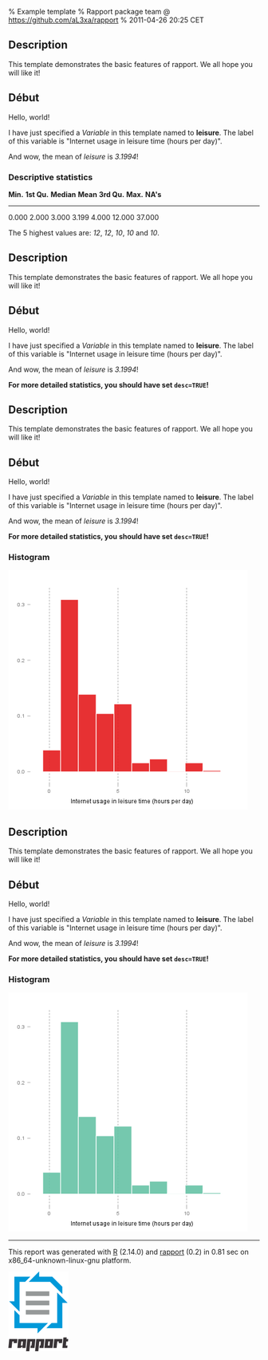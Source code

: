 % Example template
% Rapport package team @ https://github.com/aL3xa/rapport
% 2011-04-26 20:25 CET

Description
-----------

This template demonstrates the basic features of rapport. We all hope
you will like it!

Début
-----

Hello, world!

I have just specified a *Variable* in this template named to
**leisure**. The label of this variable is "Internet usage in leisure
time (hours per day)".

And wow, the mean of *leisure* is *3.1994*!

### Descriptive statistics

  **Min.**   **1st Qu.**   **Median**   **Mean**   **3rd Qu.**   **Max.**   **NA's**
  ---------- ------------- ------------ ---------- ------------- ---------- ----------
  0.000      2.000         3.000        3.199      4.000         12.000     37.000

The 5 highest values are: *12*, *12*, *10*, *10* and *10*.

Description
-----------

This template demonstrates the basic features of rapport. We all hope
you will like it!

Début
-----

Hello, world!

I have just specified a *Variable* in this template named to
**leisure**. The label of this variable is "Internet usage in leisure
time (hours per day)".

And wow, the mean of *leisure* is *3.1994*!

**For more detailed statistics, you should have set `desc=TRUE`!**

Description
-----------

This template demonstrates the basic features of rapport. We all hope
you will like it!

Début
-----

Hello, world!

I have just specified a *Variable* in this template named to
**leisure**. The label of this variable is "Internet usage in leisure
time (hours per day)".

And wow, the mean of *leisure* is *3.1994*!

**For more detailed statistics, you should have set `desc=TRUE`!**

### Histogram

[![image](ae1d2677d19224aec6e79aa6edd92e0e.png)](ae1d2677d19224aec6e79aa6edd92e0e-hires.png)

Description
-----------

This template demonstrates the basic features of rapport. We all hope
you will like it!

Début
-----

Hello, world!

I have just specified a *Variable* in this template named to
**leisure**. The label of this variable is "Internet usage in leisure
time (hours per day)".

And wow, the mean of *leisure* is *3.1994*!

**For more detailed statistics, you should have set `desc=TRUE`!**

### Histogram

[![image](7779958734926ffb57756d6c1d01b75b.png)](7779958734926ffb57756d6c1d01b75b-hires.png)

* * * * *

This report was generated with [R](http://www.r-project.org/) (2.14.0)
and [rapport](http://al3xa.github.com/rapport/) (0.2) in 0.81 sec on
x86\_64-unknown-linux-gnu platform.

![image](images/logo.png)
